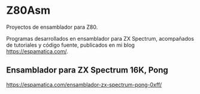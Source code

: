 # Z80Asm
Proyectos de ensamblador para Z80.

Programas desarrollados en ensamblador para ZX Spectrum, acompañados de tutoriales y código fuente, publicados en mi blog https://espamatica.com/.

## Ensamblador para ZX Spectrum 16K, Pong
https://espamatica.com/ensamblador-zx-spectrum-pong-0xff/
